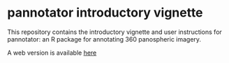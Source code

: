 # pannotator introductory vignette


This repository contains the introductory vignette and user instructions
for pannotator: an R package for annotating 360 panospheric imagery.

A web version is available
[here](https://nunzioknerr.github.io/pannotator_package_vignette/)
